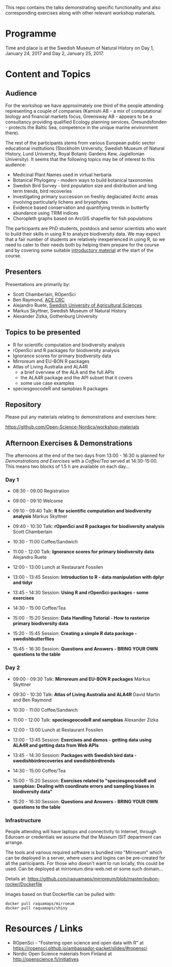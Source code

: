 This repo contains the talks demonstrating specific functionality and also corresponding exercises along with other relevant workshop materials.

# Programme

Time and place is at the Swedish Museum of Natural History on Day 1, January 24, 2017 and Day 2, January 25, 2017.

# Content and Topics

## Audience

For the workshop we have approximately one third of the people attending representing a couple of companies (Kamishi AB - a mix of computational biology and financial markets focus, Greensway AB - appears to be a consultancy providing qualified Ecology planning services, Öresundsfonden - protects the Baltic Sea, competence in the unique marine environment there).

The rest of the participants stems from various European public sector educational institutions (Stockholm University, Swedish Museum of Natural History, Lund University, Royal Botanic Gardens Kew, Jagiellonian University). It seems that the following topics may be of interest to this audience:

- Medicinal Plant Names used in virtual herbaria
- Botanical Phylogeny - modern ways to build botanical taxonomies
- Swedish Bird Survey - bird population size and distribution and long term trends, bird recoveries
- Investigating primary succession on freshly deglaciated Arctic areas involving particularly lichens and bryophytes
- Evidence based conservation and quantifying trends in butterfly abundance using TRIM indices 
- Choropleth graphs based on ArcGIS shapefile for fish populations 

The participants are PhD students, postdocs and senior scientists who want to build their skills in using R to analyze biodiversity data. We may expect that a fair number of students are relatively inexperienced in using R, so we need to cater to their needs both by helping them prepare for the course and by covering some suitable [introductory material](introduction) at the start of the course. 

## Presenters

Presentations are primarily by:

- Scott Chamberlain, ROpenSci
- Ben Raymond, [ACE CRC](http://acecrc.org.au/)
- Alejandro Ruete, [Swedish University of Agricultural Sciences](http://www.slu.se/en/)
- Markus Skyttner, Swedish Museum of Natural History
- Alexander Zizka, Gothenburg University

## Topics to be presented

- R for scientific computation and biodiversity analysis
- rOpenSci and R packages for biodiversity analysis
- Ignorance scores for primary biodiversity data
- Mirroreum and EU-BON R packages
- Atlas of Living Australia and ALA4R
	- a brief overview of the ALA and the full APIs
	- the ALA4R package and the API subset that it covers
	- some use case examples
- speciesgeocodeR and sampbias R packages

## Repository

Please put any materials relating to demonstrations and exercises here:

https://github.com/Open-Science-Nordics/workshop-materials

## Afternoon Exercises & Demonstrations

The afternoons at the end of the two days from 13:00 - 16:30 is planned for *Demonstrations and Exercises* with a *Coffee/Tea* served at 14:30-15:00. This means two blocks of 1.5 h are available on each day...

### Day 1

- 08:30 - 09:00 Registration
- 09:00 - 09:10 Welcome
- 09:10 - 09:40 Talk: **R for scientific computation and biodiversity analysis** Markus Skyttner
- 09:40 - 10:30 Talk: **rOpenSci and R packages for biodiversity analysis** Scott Chamberlain
- 10:30 - 11:00 Coffee/Sandwich
- 11:00 - 12:00 Talk: **Ignorance scores for primary biodiversity data** Alejandro Ruete

- 12:00 - 13:00 Lunch at Restaurant Fossilen

- 13:00 - 13:45 Session: **Introduction to R - data manipulation with dplyr and tidyr**
- 13:45 - 14:30 Session: **Using R and rOpenSci-packages - some exercises**
- 14:30 - 15:00 Coffee/Tea
- 15:00 - 15:20 Session: **Data Handling Tutorial - How to rasterize primary biodiversity data**
- 15:20 - 15:45 Session: **Creating a simple R data package - swedishbutterflies**
- 15:45 - 16:30 Session: **Questions and Answers - BRING YOUR OWN questions to the table**

### Day 2

- 09:00 - 09:30 Talk: **Mirroreum and EU-BON R packages** Markus Skyttner
- 09:30 - 10:30 Talk: **Atlas of Living Australia and ALA4R** David Martin and Ben Raymond
- 10:30 - 11:00 Coffee/Sandwich
- 11:00 - 12:00 Talk: **speciesgeocodeR and sampbias** Alexander Zizka

- 12:00 - 13:00 Lunch at Restaurant Fossilen

- 13:00 - 13:45 Session: **Exercises and demos - getting data using ALA4R and getting data from Web APIs**
- 13:45 - 14:30 Session: **Packages with Swedish bird data - swedishbirdrecoveries and swedishbirdtrends**
- 14:30 - 15:00 Coffee/Tea
- 15:00 - 15:20 Session: **Exercises related to "speciesgeocodeR and sampbias: Dealing with coordinate errors and sampling biases in biodiversity data"**
- 15:20 - 16:30 Session: **Questions and Answers - BRING YOUR OWN questions to the table**
 
### Infrastructure

People attending will have laptops and connectivity to Internet, through Eduroam or credentials we assume that the Museum ISIT department can arrange. 

The tools and various required software is bundled into "Mirroeum" which can be deployed in a server, where users and logins can be pre-created for all the participants. For those who doesn't want to run locally, this could be used. Can be deployed at mirroreum.dina-web.net or some such domain...

Details at: https://github.com/raquamaps/mirroreum/blob/master/eubon-rocker/Dockerfile

Images based on that Dockerfile can be pulled with:

	docker pull raquamaps/mirroeum
	docker pull raquamaps/shiny

# Resources / Links

- ROpenSci - "Fostering open science and open data with R" at https://ropensci.github.io/ambassador-packet/slides/#ropensci
- Nordic Open Science materials from Finland at http://openscience.fi/initiatives
